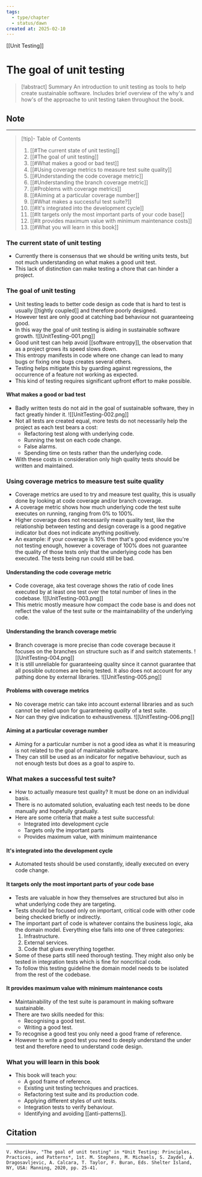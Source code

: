 ```yaml
---
tags:
  - type/chapter
  - status/dawn
created at: 2025-02-10
---
```

[[Unit Testing]]
# The goal of unit testing

> [!abstract] Summary
> An introduction to unit testing as tools to help create sustainable software. Includes brief overview of the why's and how's of the approache to unit testing taken throughout the book.
## Note
---
> [!tip]- Table of Contents
> 1. [[#The current state of unit testing]]
> 2. [[#The goal of unit testing]]
> 	1. [[#What makes a good or bad test]]
> 3. [[#Using coverage metrics to measure test suite quality]]
> 	1. [[#Understanding the code coverage metric]]
> 	2. [[#Understanding the branch coverage metric]]
> 	3. [[#Problems with coverage metrics]]
> 	4. [[#Aiming at a particular coverage number]]
> 4. [[#What makes a successful test suite?]]
> 	1. [[#It's integrated into the development cycle]]
> 	2. [[#It targets only the most important parts of your code base]]
> 	3. [[#It provides maximum value with minimum maintenance costs]]
> 5. [[#What you will learn in this book]]
### The current state of unit testing
- Currently there is consensus that we should be writing units tests, but not much understanding on what makes a good unit test.
- This lack of distinction can make testing a chore that can hinder a project.
### The goal of unit testing
- Unit testing leads to better code design as code that is hard to test is usually [[tightly coupled]] and therefore poorly designed.
- However test are only good at catching bad behaviour not guaranteeing good.
- In this way the goal of unit testing is aiding in sustainable software growth.
![[UnitTesting-001.png]]
- Good unit test can help avoid [[software entropy]], the observation that as a project grows its speed slows down.
- This entropy manifests in code where one change can lead to many bugs or fixing one bugs creates several others.
- Testing helps mitigate this by guarding against regressions, the occurrence of a feature not working as expected.
- This kind of testing requires significant upfront effort to make possible.
#### What makes a good or bad test
- Badly written tests do not aid in the goal of sustainable software, they in fact greatly hinder it.
![[UnitTesting-002.png]]
- Not all tests are created equal, more tests do not necessarily help the project as each test bears a cost:
	- Refactoring test along with underlying code.
	- Running the test on each code change.
	- False alarms.
	- Spending time on tests rather than the underlying code.
- With these costs in consideration only high quality tests should be written and maintained.
### Using coverage metrics to measure test suite quality
- Coverage metrics are used to try and measure test quality, this is usually done by looking at code coverage and/or branch coverage.
- A coverage metric shows how much underlying code the test suite executes on running, ranging from 0% to 100%.
- Higher coverage does not necessarily mean quality test, like the relationship between testing and design coverage is a good negative indicator but does not indicate anything positively.
- An example: if your coverage is 10% then that's good evidence you're not testing enough, however a coverage of 100% does not guarantee the quality of those tests only that the underlying code has ben executed. The tests being run could still be bad.
#### Understanding the code coverage metric
- Code coverage, aka test coverage shows the ratio of code lines executed by at least one test over the total number of lines in the codebase.
![[UnitTesting-003.png]]
- This metric mostly measure how compact the code base is and does not reflect the value of the test suite or the maintainability of the underlying code.
#### Understanding the branch coverage metric
- Branch coverage is more precise than code coverage because it focuses on the branches on structure such as if and switch statements.
![[UnitTesting-004.png]]
- It is still unreliable for guaranteeing quality since it cannot guarantee that all possible outcomes are being tested. It also does not account for any pathing done by external libraries.
![[UnitTesting-005.png]]
#### Problems with coverage metrics
- No coverage metric can take into account external libraries and as such cannot be relied upon for guaranteeing *quality* of a test suite.
- Nor can they give indication to exhaustiveness.
![[UnitTesting-006.png]]
#### Aiming at a particular coverage number
- Aiming for a particular number is not a good idea as what it is measuring is not related to the goal of maintainable software.
- They can still be used as an indicator for negative behaviour, such as not enough tests but does as a goal to aspire to.
### What makes a successful test suite?
- How to actually measure test quality? It must be done on an individual basis.
- There is no automated solution, evaluating each test needs to be done manually and hopefully gradually.
- Here are some criteria that make a test suite successful:
	- Integrated into development cycle
	- Targets only the important parts
	- Provides maximum value, with minimum maintenance
#### It's integrated into the development cycle
- Automated tests should be used constantly, ideally executed on every code change.
#### It targets only the most important parts of your code base
- Tests are valuable in how they themselves are structured but also in what underlying code they are targeting.
- Tests should be focused only on important, critical code with other code being checked briefly or indirectly.
- The important part of code is whatever contains the business logic, aka the domain model. Everything else falls into one of three categories:
	1. Infrastructure.
	2. External services.
	3. Code that glues everything together.
- Some of these parts still need thorough testing. They might also only be tested in integration tests which is fine for noncritical code.
- To follow this testing guideline the domain model needs to be isolated from the rest of the codebase.
#### It provides maximum value with minimum maintenance costs
- Maintainability of the test suite is paramount in making software sustainable.
- There are two skills needed for this:
	- Recognising a good test.
	- Writing a good test.
- To recognise a good test you only need a good frame of reference.
- However to write a good test you need to deeply understand the under test and therefore need to understand code design.
### What you will learn in this book
- This book will teach you:
	- A good frame of reference.
	- Existing unit testing techniques and practices.
	- Refactoring test suite and its production code.
	- Applying different styles of unit tests.
	- Integration tests to verify behaviour.
	- Identifying and avoiding [[anti-patterns]].
## Citation
---
```
V. Khorikov, "The goal of unit testing" in *Unit Testing: Principles, Practices, and Patterns*, 1st. M. Stephens, M. Michaels, S. Zaydel, A. Dragosavljevic, A. Calcara, T. Taylor, F. Buran, Eds. Shelter Island, NY, USA: Manning, 2020, pp. 25-41.
```